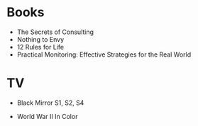 # Books

+ The Secrets of Consulting
+ Nothing to Envy
+ 12 Rules for Life
+ Practical Monitoring: Effective Strategies for the Real World

# TV

+ Black Mirror S1, S2, S4
* World War II In Color
